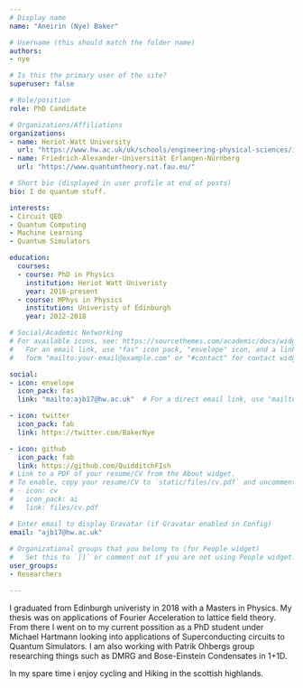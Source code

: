```yaml
---
# Display name
name: "Aneirin (Nye) Baker"

# Username (this should match the folder name)
authors:
- nye

# Is this the primary user of the site?
superuser: false

# Role/position
role: PhD Candidate

# Organizations/Affiliations
organizations:
- name: Heriot-Watt University
  url: "https://www.hw.ac.uk/uk/schools/engineering-physical-sciences/institutes/photonics-quantum-sciences.htm"
- name: Friedrich-Alexander-Universität Erlangen-Nürnberg
  url: "https://www.quantumtheory.nat.fau.eu/"  

# Short bio (displayed in user profile at end of posts)
bio: I do quantum stuff.

interests:
- Circuit QED
- Quantum Computing
- Machine Learning
- Quantum Simulators

education:
  courses:
  - course: PhD in Physics 
    institution: Heriot Watt Univeristy
    year: 2018-present
  - course: MPhys in Physics
    institution: Univeristy of Edinburgh
    year: 2012-2018

# Social/Academic Networking
# For available icons, see: https://sourcethemes.com/academic/docs/widgets/#icons
#   For an email link, use "fas" icon pack, "envelope" icon, and a link in the
#   form "mailto:your-email@example.com" or "#contact" for contact widget.

social:
- icon: envelope
  icon_pack: fas
  link: "mailto:ajb17@hw.ac.uk"  # For a direct email link, use "mailto:ajb17@hw.ac.uk".

- icon: twitter
  icon_pack: fab
  link: https://twitter.com/BakerNye

- icon: github
  icon_pack: fab
  link: https://github.com/QuidditchFIsh
# Link to a PDF of your resume/CV from the About widget.
# To enable, copy your resume/CV to `static/files/cv.pdf` and uncomment the lines below.  
# - icon: cv
#   icon_pack: ai
#   link: files/cv.pdf

# Enter email to display Gravatar (if Gravatar enabled in Config)
email: "ajb17@hw.ac.uk"
  
# Organizational groups that you belong to (for People widget)
#   Set this to `[]` or comment out if you are not using People widget.  
user_groups:
- Researchers

---
```


I graduated from Edinburgh univeristy in 2018 with a Masters in Physics. My thesis was on applications of Fourier Acceleration to lattice field theory.
From there I went on to my current possition as a PhD student under Michael Hartmann looking into applications of Superconducting circuits to Quantum Simulators.
I am also working with Patrik Ohbergs group researching things such as DMRG and Bose-Einstein Condensates in 1+1D. 

In my spare time i enjoy cycling and Hiking in the scottish highlands. 




